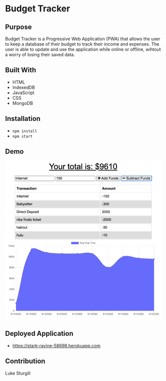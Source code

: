 # Budget Tracker

## Purpose
Budget Tracker is a Progressive Web Application (PWA) that allows the user to keep a database of their budget to track their income and expenses. The user is able to update and use the application while online or offline, wihtout a worry of losing their saved data.

## Built With
* HTML
* IndexedDB
* JavaScript
* CSS
* MongoDB

## Installation 
* `npm install`
* `npm start` 

## Demo
![Application screenshot](https://github.com/Lukesturgill/budget-tracker/blob/main/public/assets/Screen%20Shot%202022-06-13%20at%202.07.07%20AM.png?raw=true)

## Deployed Application
* https://stark-ravine-58698.herokuapp.com


## Contribution
Luke Sturgill